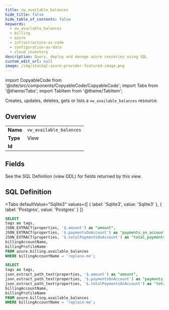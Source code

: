 ```yaml
--- 
title: vw_available_balances
hide_title: false
hide_table_of_contents: false
keywords:
  - vw_available_balances
  - billing
  - azure
  - infrastructure-as-code
  - configuration-as-data
  - cloud inventory
description: Query, deploy and manage azure resources using SQL
custom_edit_url: null
image: /img/stackql-azure-provider-featured-image.png
---
```


import CopyableCode from '@site/src/components/CopyableCode/CopyableCode';
import Tabs from '@theme/Tabs';
import TabItem from '@theme/TabItem';

Creates, updates, deletes, gets or lists a <code>vw_available_balances</code> resource.

## Overview
<table><tbody>
<tr><td><b>Name</b></td><td><code>vw_available_balances</code></td></tr>
<tr><td><b>Type</b></td><td>View</td></tr>
<tr><td><b>Id</b></td><td><CopyableCode code="azure.billing.vw_available_balances" /></td></tr>
</tbody></table>

## Fields

See the SQL Definition (view DDL) for fields returned by this view.

## SQL Definition

<Tabs
defaultValue="Sqlite3"
values={[
{ label: 'Sqlite3', value: 'Sqlite3' },
{ label: 'Postgres', value: 'Postgres' }
]}
>
<TabItem value="Sqlite3">

```sql
SELECT
tags as tags,
JSON_EXTRACT(properties, '$.amount') as "amount",
JSON_EXTRACT(properties, '$.paymentsOnAccount') as "payments_on_account",
JSON_EXTRACT(properties, '$.totalPaymentsOnAccount') as "total_payments_on_account",
billingAccountName,
billingProfileName
FROM azure.billing.available_balances
WHERE billingAccountName = 'replace-me';
```

</TabItem>
<TabItem value="Postgres">

```sql
SELECT
tags as tags,
json_extract_path_text(properties, '$.amount') as "amount",
json_extract_path_text(properties, '$.paymentsOnAccount') as "payments_on_account",
json_extract_path_text(properties, '$.totalPaymentsOnAccount') as "total_payments_on_account",
billingAccountName,
billingProfileName
FROM azure.billing.available_balances
WHERE billingAccountName = 'replace-me';
```

</TabItem>
</Tabs>

